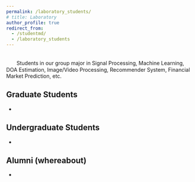 ```yaml
---
permalink: /laboratory_students/
# title: Laboratory
author_profile: true
redirect_from: 
  - /studentmd/
  - /laboratory_students
---
```


<br />
　　Students in our group major in Signal Processing, Machine Learning, DOA Estimation, Image/Video Processing, Recommender System, Financial Market Prediction, etc.


Graduate Students
--------
* 


Undergraduate Students
--------
* 

Alumni (whereabout)
--------
* 

